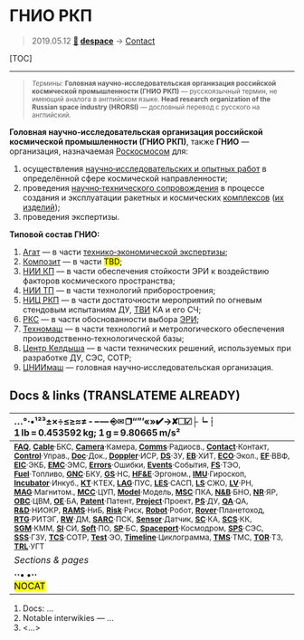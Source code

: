 # ГНИО РКП
> 2019.05.12 **[🚀](../index/index.md) [despace](index.md)** → [Contact](contact.md)

[TOC]

---

> <small>*Термины:* **Головная научно‑исследовательская организация российской космической промышленности (ГНИО РКП)** — русскоязычный термин, не имеющий аналога в английском языке. **Head research organization of the Russian space industry (HRORSI)** — дословный перевод с русского на английский.</small>

**Головная научно‑исследовательская организация российской космической промышленности (ГНИО РКП)**, также **ГНИО** — организация, назначаемая [Роскосмосом](zz_roskosmos.md) для:

   1. осуществления [научно‑исследовательских и опытных работ](rnd.md) в определённой сфере космической направленности;
   1. проведения [научно‑технического сопровождения](rnd_support.md) в процессе создания и эксплуатации ракетных и космических [комплексов](scs.md) ([их изделий](unit.md));
   1. проведения экспертизы.

**Типовой состав ГНИО:**

   1. [Агат](zz_agat.md) — в части [технико‑экономической экспертизы](fs.md);
   1. [Композит](zz_kompozit_mv.md) — в части <mark>TBD</mark>;
   1. [НИИ КП](zz_niikp.md) — в части обеспечения стойкости ЭРИ к воздействию факторов космического пространства;
   1. [НИИ ТП](zz_niitp.md) — в части технологий приборостроения;
   1. [НИЦ РКП](zz_nic_rkp.md) — в части достаточности мероприятий по огневым стендовым испытаниям ДУ, [ТВИ](test.md) КА и его СЧ;
   1. [РКС](zz_rss.md) — в части обоснованности выбора [ЭРИ](elc.md);
   1. [Техномаш](zz_tehnomash.md) — в части технологий и метрологического обеспечения производственно‑технологической базы;
   1. [Центр Келдыша](zz_keldysh_its.md) — в части технических решений, используемых при разработке ДУ, СЭС, СОТР;
   1. [ЦНИИмаш](zz_tsniimash.md) — головная научно‑исследовательская организация.



<p style="page-break-after:always"> </p>

## Docs & links (TRANSLATEME ALREADY)
|…°·•¹²³±×÷≤≥≈≠ ‑ −— ⎆✉ ❐“”’«»✔→✘☐☑├┕┆ 1 lb = 0.453592 kg; 1 g = 9.80665 m/s²|
|:--|
|<small>**[FAQ](faq.md)**, **[Cable](cable.md)**·БКС, **[Camera](camera.md)**·Камера, **[Comms](comms.md)**·Радиосв., **[Contact](contact.md)**·Контакт, **[Control](control.md)**·Управ., **[Doc](doc.md)**·Док., **[Doppler](doppler.md)**·ИСР, **[DS](ds.md)**·ЗУ, **[EB](eb.md)**·ХИТ, **[ECO](ecology.md)**·Экол., **[EF](ef.md)**·ВВФ, **[ElC](elc.md)**·ЭКБ, **[EMC](emc.md)**·ЭМС, **[Errors](error.md)**·Ошибки, **[Events](event.md)**·События, **[FS](fs.md)**·ТЭО, **[Fuel](fuel.md)**·Топливо, **[GNC](gnc.md)**·БКУ, **[GS](scs.md)**·НС, **[HF&E](hfe.md)**·Эргоном., **[IMU](imu.md)**·Гироскоп, **[Incubator](incubator.md)**·Инкуб., **[KT](kt.md)**·КТЕХ, **[LAG](lag.md)**·ПУC, **[LES](les.md)**·САСП, **[LS](ls.md)**·СЖО, **[LV](lv.md)**·РН, **[MAG](mag.md)**·Магнитом., **[MCC](mcc.md)**·ЦУП, **[Model](model.md)**·Модель, **[MSC](sc.md)**·ПКА, **[N&B](nnb.md)**·БНО, **[NR](nr.md)**·ЯР, **[OBC](obc.md)**·ЦВМ, **[OE](oe.md)**·БА, **[Patent](патент.md)**·Патент, **[Project](project.md)**·Проект, **[PS](ps.md)**·ДУ, **[QA](quality.md)**·QA, **[R&D](rnd.md)**·НИОКР, **[RAMS](rams.md)**·НиБ, **[Risk](risk.md)**·Риск, **[Robot](robotics.md)**·Робот, **[Rover](rover.md)**·Планетоход, **[RTG](rtg.md)**·РИТЭГ, **[RW](rw.md)**·ДМ, **[SARC](sarc.md)**·ПСК, **[Sensor](sensor.md)**·Датчик, **[SC](sc.md)**·КА, **[SCS](scs.md)**·КК, **[SGM](sgm.md)**·КММ, **[SI](si.md)**·СИ, **[Soft](soft.md)**·ПО, **[SP](sp.md)**·БС, **[Spaceport](spaceport.md)**·Космодром, **[SPS](sps.md)**·СЭС, **[SSS](sss.md)**·ГЗУ, **[TCS](tcs.md)**·СОТР, **[Test](test.md)**·ЭО, **[Timeline](timeline.md)**·Циклограмма, **[TMS](tms.md)**·ТМС, **[TOR](tor.md)**·ТЗ, **[TRL](trl.md)**·УГТ</small>|
|*Sections & pages*|
|**··• [](.md) •··**<br> <mark>NOCAT</mark> |

   1. Docs: …
   1. Notable interwikies — …
   1. <…>
